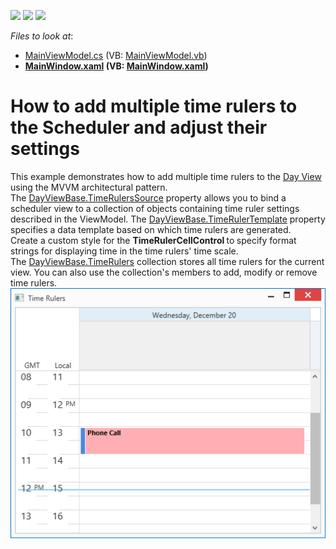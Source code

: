 <!-- default badges list -->
![](https://img.shields.io/endpoint?url=https://codecentral.devexpress.com/api/v1/VersionRange/128655693/17.2.3%2B)
[![](https://img.shields.io/badge/Open_in_DevExpress_Support_Center-FF7200?style=flat-square&logo=DevExpress&logoColor=white)](https://supportcenter.devexpress.com/ticket/details/T587066)
[![](https://img.shields.io/badge/📖_How_to_use_DevExpress_Examples-e9f6fc?style=flat-square)](https://docs.devexpress.com/GeneralInformation/403183)
<!-- default badges end -->
<!-- default file list -->
*Files to look at*:

* [MainViewModel.cs](./CS/WpfSchedulerTimeRulers/MainViewModel.cs) (VB: [MainViewModel.vb](./VB/WpfSchedulerTimeRulers/MainViewModel.vb))
* **[MainWindow.xaml](./CS/WpfSchedulerTimeRulers/MainWindow.xaml) (VB: [MainWindow.xaml](./VB/WpfSchedulerTimeRulers/MainWindow.xaml))**
<!-- default file list end -->
# How to add multiple time rulers to the Scheduler and adjust their settings


<p>This example demonstrates how to add multiple time rulers to the <a href="https://documentation.devexpress.com/WPF/119204/Controls-and-Libraries/Scheduler/Views/Day-View">Day View</a> using the MVVM architectural pattern. <br>The <a href="https://documentation.devexpress.com/WPF/DevExpress.Xpf.Scheduling.DayViewBase.TimeRulersSource.property">DayViewBase.TimeRulersSource</a> property allows you to bind a scheduler view to a collection of objects containing time ruler settings described in the ViewModel. The <a href="https://documentation.devexpress.com/WPF/DevExpress.Xpf.Scheduling.DayViewBase.TimeRulerTemplate.property">DayViewBase.TimeRulerTemplate</a> property specifies a data template based on which time rulers are generated.<br>Create a custom style for the <strong>TimeRulerCellControl </strong>to<strong> </strong>specify format strings for displaying time in the time rulers' time scale. <br>The <a href="https://documentation.devexpress.com/WPF/DevExpress.Xpf.Scheduling.DayViewBase.TimeRulers.property">DayViewBase.TimeRulers</a> collection stores all time rulers for the current view. You can also use the collection's members to add, modify or remove time rulers.<br><img src="https://raw.githubusercontent.com/DevExpress-Examples/how-to-add-multiple-time-rulers-to-the-scheduler-and-adjust-their-settings-t587066/17.2.3+/media/90f75ab6-4202-4587-acb0-560f08d9bae2.png"></p>

<br/>


